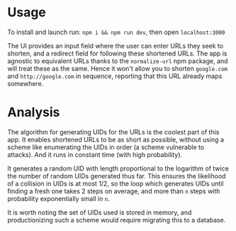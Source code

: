 # Usage

To install and launch run: `npm i && npm run dev`, then open `localhost:3000`

The UI provides an input field where the user can enter URLs they seek to shorten, and a redirect field for following these shortened URLs. The app is agnostic to equivalent URLs thanks to the `normalize-url` npm package, and will treat these as the same. Hence it won't allow you to shorten `google.com` and `http://google.com` in sequence, reporting that this URL already maps somewhere.

# Analysis

The algorithm for generating UIDs for the URLs is the coolest part of this app. It enables shortened URLs to be as short as possible, without using a scheme like enumerating the UIDs in order (a scheme vulnerable to attacks). And it runs in constant time (with high probability).

It generates a random UID with length proportional to the logarithm of twice the number of random UIDs generated thus far. This ensures the likelihood of a collision in UIDs is at most 1/2, so the loop which generates UIDs until finding a fresh one takes 2 steps on average, and more than `n` steps with probability exponentially small in `n`.

It is worth noting the set of UIDs used is stored in memory, and productionizing such a scheme would require migrating this to a database.